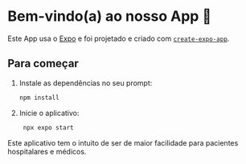 # Bem-vindo(a) ao nosso App 👋

Este App usa o [Expo](https://expo.dev) e foi projetado e criado com [`create-expo-app`](https://www.npmjs.com/package/create-expo-app).

## Para começar

1. Instale as dependências no seu prompt:

   ```bash
   npm install
   ```

2. Inicie o aplicativo:

   ```bash
    npx expo start
   ```

Este aplicativo tem o intuito de ser de maior facilidade para pacientes hospitalares e médicos. 

